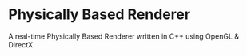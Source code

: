 # Physically Based Renderer

 A real-time Physically Based Renderer written in C++ using OpenGL & DirectX.
